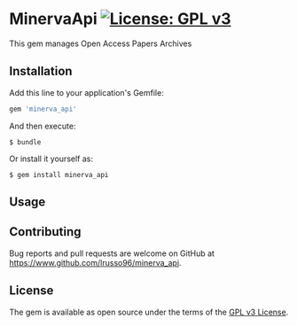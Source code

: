 # MinervaApi [![License: GPL v3](https://img.shields.io/badge/License-GPL%20v3-blue.svg)](https://www.gnu.org/licenses/gpl-3.0)

This gem manages Open Access Papers Archives

## Installation

Add this line to your application's Gemfile:

```ruby
gem 'minerva_api'
```

And then execute:

    $ bundle

Or install it yourself as:

    $ gem install minerva_api

## Usage

## Contributing

Bug reports and pull requests are welcome on GitHub at https://www.github.com/lrusso96/minerva_api.

## License

The gem is available as open source under the terms of the [GPL v3 License](https://www.gnu.org/licenses/gpl-3.0).
